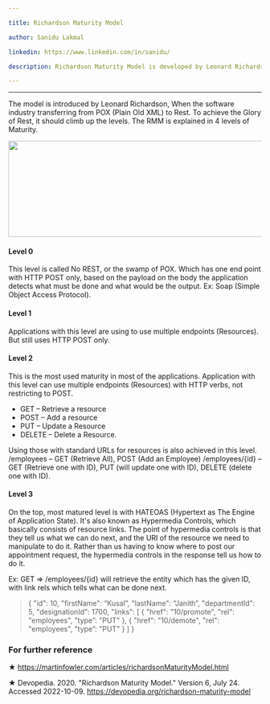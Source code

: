 ```yaml
---

title: Richardson Maturity Model

author: Sanidu Lakmal

linkedin: https://www.linkedin.com/in/sanidu/

description: Richardson Maturity Model is developed by Leonard Richardson, that breaks down the principal elements of a REST approach into three steps. These introduce resources, http verbs, and hypermedia controls.

---
```

___
The model is introduced by Leonard Richardson, When the software industry transferring from POX (Plain Old XML) to Rest.
To achieve the Glory of Rest, it should climb up the levels. The RMM is explained in 4 levels of Maturity.

<img src=”sl_1_2022_12_02.jpg” height="191 px" width="786 px" />

#### **Level 0**

This level is called No REST, or the swamp of POX. Which has one end point with HTTP POST only, based on the payload on the body the application detects what must be done and what would be the output.
Ex: Soap (Simple Object Access Protocol).

#### **Level 1**

Applications with this level are using to use multiple endpoints (Resources). But still uses HTTP POST only.


#### **Level 2**
This is the most used maturity in most of the applications. Application with this level can use multiple endpoints (Resources) with HTTP verbs, not restricting to POST.
-	GET – Retrieve a resource
-	POST – Add a resource
-	PUT – Update a Resource
-	DELETE – Delete a Resource.

Using those with standard URLs for resources is also achieved in this level.
/employees – GET (Retrieve All), POST (Add an Employee)
/employees/{id} – GET (Retrieve one with ID), PUT (will update one with ID), DELETE (delete one with ID).

#### **Level 3**

On the top, most matured level is with HATEOAS (Hypertext as The Engine of Application State). It's also known as Hypermedia Controls, which basically consists of resource links.
The point of hypermedia controls is that they tell us what we can do next, and the URI of the resource we need to manipulate to do it. Rather than us having to know where to post our appointment request, the hypermedia controls in the response tell us how to do it.

Ex: GET => /employees/{id} will retrieve the entity which has the given ID, with link rels which tells what can be done next.

>{
    "id": 10,
    "firstName": “Kusal”,
    "lastName": “Janith”,
    "departmentId": 5,
    "designationId": 1700,
    "links": [
        {
            "href": "10/promote",
            "rel": "employees",
            "type”: "PUT"
        },
       {
            "href": "10/demote",
            "rel": "employees",
            "type”: "PUT"
        }
    ]
} 

>


### **For further reference**

★   https://martinfowler.com/articles/richardsonMaturityModel.html

★	Devopedia. 2020. "Richardson Maturity Model." Version 6, July 24. Accessed 2022-10-09. https://devopedia.org/richardson-maturity-model

